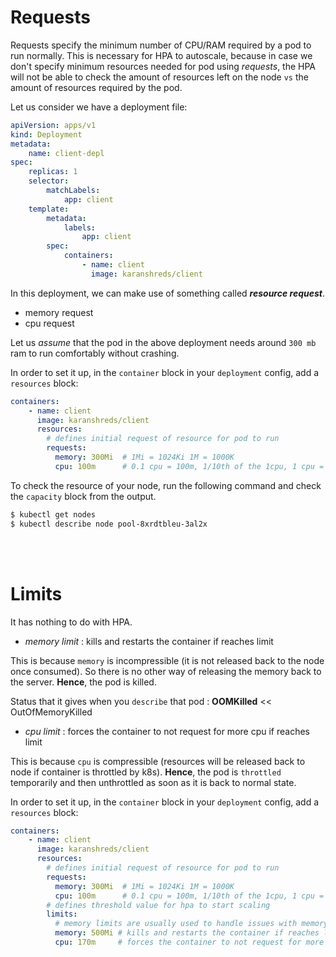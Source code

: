 # Requests 

Requests specify the minimum number of CPU/RAM required by a pod to run normally. This is necessary for HPA to autoscale, because in case we don't specify minimum resources needed for pod using *requests*, the HPA will not be able to check the amount of resources left on the node ```vs``` the amount of resources required by the pod.

Let us consider we have a deployment file: 

```yaml
apiVersion: apps/v1
kind: Deployment 
metadata: 
    name: client-depl 
spec: 
    replicas: 1 
    selector: 
        matchLabels: 
            app: client 
    template: 
        metadata:
            labels: 
                app: client 
        spec: 
            containers: 
                - name: client 
                  image: karanshreds/client
```
In this deployment, we can make use of something called ***resource request***.

- memory request 
- cpu request 

Let us *assume* that the pod in the above deployment needs around ```300 mb``` ram to run comfortably without crashing. 

In order to set it up, in the ```container``` block in your ```deployment``` config, add a ```resources``` block: 

```yaml
containers: 
    - name: client 
      image: karanshreds/client
      resources: 
        # defines initial request of resource for pod to run
        requests: 
          memory: 300Mi  # 1Mi = 1024Ki 1M = 1000K
          cpu: 100m      # 0.1 cpu = 100m, 1/10th of the 1cpu, 1 cpu = 1000
```
To check the resource of your node, run the following command and check the ```capacity``` block from the output.

```bash
$ kubectl get nodes 
$ kubectl describe node pool-8xrdtbleu-3al2x
```
<br />
<br />

# Limits 

It has nothing to do with HPA. 

- *memory limit* : kills and restarts the container if reaches limit 

This is because ```memory``` is incompressible (it is not released back to the node once consumed). So there is no other way of releasing the memory back to the server.
**Hence**, the pod is killed.

Status that it gives when you ```describe``` that pod : **OOMKilled** << OutOfMemoryKilled

- *cpu limit* : forces the container to not request for more cpu if reaches limit 

This is because ```cpu``` is compressible (resources will be released back to node if container is throttled by k8s). 
**Hence**, the pod is ```throttled``` temporarily and then unthrottled as soon as it is back to normal state.

In order to set it up, in the ```container``` block in your ```deployment``` config, add a ```resources``` block: 

```yaml
containers: 
    - name: client 
      image: karanshreds/client
      resources: 
        # defines initial request of resource for pod to run
        requests: 
          memory: 300Mi  # 1Mi = 1024Ki 1M = 1000K
          cpu: 100m      # 0.1 cpu = 100m, 1/10th of the 1cpu, 1 cpu = 1000
        # defines threshold value for hpa to start scaling 
        limits: 
          # memory limits are usually used to handle issues with memory leaks 
          memory: 500Mi # kills and restarts the container if reaches limit 
          cpu: 170m     # forces the container to not request for more cpu if reaches limit 
```
